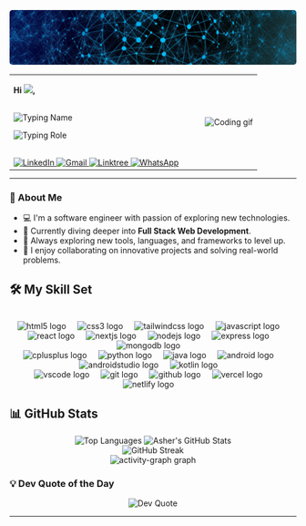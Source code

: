<p align="center">
  <img src="https://raw.githubusercontent.com/asherfraz/asherfraz/master/media/Header.png" alt="Banner" 
  style="border-radius:5px" />
</p>


<table width="100%">
  <tr>
    <td width="70%" valign="center">

<b>Hi <img src="https://media.giphy.com/media/hvRJCLFzcasrR4ia7z/giphy.gif" width="30px">,</b><br><br>

<img src="https://readme-typing-svg.demolab.com?font=Kanit&size=25&duration=5000&pause=60000&color=36BCF7FF&&vCenter=true&lines=I'm++𝕬+𝖘+𝖍+𝖊+𝖗++𝕱+𝖗+𝖆+𝖟" alt="Typing Name"><br>

<img src="https://readme-typing-svg.demolab.com?font=Kanit&size=25&duration=3500&pause=1000&color=36BCF7FF&center=true&vCenter=true&lines=Software+Engineer;Web+Developer;Quick+Learner" alt="Typing Role"><br><br>

<a href="https://linkedin.com/in/asherfraz" target="_blank">
  <img src="https://raw.githubusercontent.com/maurodesouza/profile-readme-generator/master/src/assets/icons/social/linkedin/default.svg" width="35" height="25" alt="LinkedIn" />
</a>
<a href="mailto:asherfraz@gmail.com" target="_blank">
  <img src="https://raw.githubusercontent.com/maurodesouza/profile-readme-generator/master/src/assets/icons/social/gmail/default.svg" width="35" height="25" alt="Gmail" />
</a>
<a href="https://linktr.ee/asherfraz" target="_blank">
  <img src="https://raw.githubusercontent.com/maurodesouza/profile-readme-generator/master/src/assets/icons/social/linktree/default.svg" width="35" height="25" alt="Linktree" />
</a>
<a href="https://wa.me/+923149205220" target="_blank">
  <img src="https://raw.githubusercontent.com/maurodesouza/profile-readme-generator/master/src/assets/icons/social/whatsapp/default.svg" width="35" height="25" alt="WhatsApp" />
</a>

</td>

<td  width="30%" align="right" >
  <img src="https://i.giphy.com/qgQUggAC3Pfv687qPC.webp" width="360px" alt="Coding gif">
</td>
  </tr>
</table>


<!--
<div style="display:flex">
  
  <div style="width:60%;font-size:25px;font-weight:bold;">
  Hi <img src="https://media.giphy.com/media/hvRJCLFzcasrR4ia7z/giphy.gif" width="30px">,<br/>
  <span style="font-weight:bold;"><img src="https://readme-typing-svg.demolab.com?font=Kanit&size=25&duration=5000&pause=60000&color=36BCF7FF&&vCenter=true&lines=I'm  &nbsp;  𝕬 𝖘 𝖍 𝖊 𝖗 &nbsp; 𝕱 𝖗 𝖆 𝖟" alt="Typing SVG">
  </span>
  <br/>
  <a href="https://git.io/typing-svg">
    <img src="https://readme-typing-svg.demolab.com?font=Kanit&size=25&duration=3500&pause=1000&color=36BCF7FF&center=true&vCenter=true&lines=Software+Engineer;Web+Developer;Quick+Learner" alt="Typing SVG">
  </a>
  
  <!-- Visitors Count ->
<img align="left" src="https://profile-counter.glitch.me/asherfraz/count.svg?" width="150px" />
<br/> 

<div align="left" style="display:inline">
  <a href="https://linkedin.com/in/asherfraz" target="_blank">
  <img src="https://raw.githubusercontent.com/maurodesouza/profile-readme-generator/master/src/assets/icons/social/linkedin/default.svg" width="35" height="25" alt="linkedin logo"  />
  </a>
  <a href="mailto:asherfraz@gmail.com" target="_blank">
  <img src="https://raw.githubusercontent.com/maurodesouza/profile-readme-generator/master/src/assets/icons/social/gmail/default.svg" width="35" height="25" alt="gmail logo"  />
  </a>
  <a href="https://linktr.ee/asherfraz" target="_blank">
  <img src="https://raw.githubusercontent.com/maurodesouza/profile-readme-generator/master/src/assets/icons/social/linktree/default.svg" width="35" height="25" alt="linktree logo"  />
  </a>
  <a href="https://wa.me/+923149205220" target="_blank">
  <img src="https://raw.githubusercontent.com/maurodesouza/profile-readme-generator/master/src/assets/icons/social/whatsapp/default.svg" width="35" height="25" alt="whatsapp logo"  />
  </a>
</div>

</div>
<img src="https://i.giphy.com/qgQUggAC3Pfv687qPC.webp" width="260px" alt="Coding gif" style="border-radius:10px;display:40%">

</div>
-->

---

### 👋 About Me
- 💻 I'm a software engineer with passion of exploring new technologies.
- 🚀 Currently diving deeper into **Full Stack Web Development**.
- 🧠 Always exploring new tools, languages, and frameworks to level up.
- 💬 I enjoy collaborating on innovative projects and solving real-world problems.


## 🛠️ My Skill Set

<br clear="both">
<div align="center">
  <img src="https://cdn.jsdelivr.net/gh/devicons/devicon/icons/html5/html5-original.svg" height="40" alt="html5 logo"  />
  <img width="12" />
  <img src="https://cdn.jsdelivr.net/gh/devicons/devicon/icons/css3/css3-original.svg" height="40" alt="css3 logo"  />
  <img width="12" />
  <img src="https://cdn.simpleicons.org/tailwindcss/06B6D4" height="40" alt="tailwindcss logo"  />
  <img width="12" />
  <img src="https://cdn.jsdelivr.net/gh/devicons/devicon/icons/javascript/javascript-original.svg" height="40" alt="javascript logo"  />
  <img width="12" />
  <img src="https://cdn.jsdelivr.net/gh/devicons/devicon/icons/react/react-original.svg" height="40" alt="react logo"  />
  <img width="12" />
  <img src="https://cdn.jsdelivr.net/gh/devicons/devicon/icons/nextjs/nextjs-original.svg" height="40" alt="nextjs logo"  />
  <img width="12" />
  <img src="https://cdn.jsdelivr.net/gh/devicons/devicon/icons/nodejs/nodejs-original.svg" height="40" alt="nodejs logo"  />
  <img width="12" />
  <img src="https://skillicons.dev/icons?i=express" height="40" alt="express logo"  />
  <img width="12" />
  <img src="https://cdn.jsdelivr.net/gh/devicons/devicon/icons/mongodb/mongodb-original.svg" height="40" alt="mongodb logo"  />
  <img width="12" />
  <br/>
  <img src="https://cdn.jsdelivr.net/gh/devicons/devicon/icons/cplusplus/cplusplus-original.svg" height="40" alt="cplusplus logo"  />
  <img width="12" />
  <img src="https://skillicons.dev/icons?i=py" height="40" alt="python logo"  />
  <img width="12" />
  <img src="https://cdn.jsdelivr.net/gh/devicons/devicon/icons/java/java-original.svg" height="40" alt="java logo"  />
  <img width="12" />
  <img src="https://cdn.simpleicons.org/android/3DDC84" height="40" alt="android logo"  />
  <img width="12" />
  <img src="https://cdn.jsdelivr.net/gh/devicons/devicon/icons/androidstudio/androidstudio-original.svg" height="40" alt="androidstudio logo"  />
  <img width="12" />
  <img src="https://cdn.jsdelivr.net/gh/devicons/devicon/icons/kotlin/kotlin-original.svg" height="40" alt="kotlin logo"  />
  <img width="12" />
  <br/>
  <img src="https://cdn.jsdelivr.net/gh/devicons/devicon/icons/vscode/vscode-original.svg" height="40" alt="vscode logo"  />
  <img width="12" />
  <img src="https://cdn.jsdelivr.net/gh/devicons/devicon/icons/git/git-original.svg" height="40" alt="git logo"  />
  <img width="12" />
  <img src="https://skillicons.dev/icons?i=github" height="40" alt="github logo"  />
  <img width="12" />
  <img src="https://skillicons.dev/icons?i=vercel" height="40" alt="vercel logo"  />
  <img width="12" />
  <img src="https://skillicons.dev/icons?i=netlify" height="40" alt="netlify logo"  />
  <img width="12" />
</div>


## 📊 GitHub Stats
<p align="center">
  <img src="https://github-readme-stats.vercel.app/api/top-langs/?username=asherfraz&theme=prussian&hide_border=true&include_all_commits=false&count_private=false&layout=compact" alt="Top Languages" />
  <img src="https://github-readme-stats.vercel.app/api?username=asherfraz&theme=prussian&hide_border=true&include_all_commits=false&count_private=false" alt="Asher's GitHub Stats" />
  <br/>
  <img src="https://nirzak-streak-stats.vercel.app/?user=asherfraz&theme=prussian&hide_border=true" alt="GitHub Streak" />
  <br/>
  <img src="https://github-readme-activity-graph.vercel.app/graph?username=asherfraz&radius=16&theme=react&area=true&order=5" height="300" alt="activity-graph graph"  />
  <br/>
</p>


### 💡 Dev Quote of the Day
<p align="center">
  <img src="https://quotes-github-readme.vercel.app/api?type=horizontal&theme=tokyonight" alt="Dev Quote">
</p>

---

<!-- 
💼 Portfolio: [Visit Portfolio](https://asherfraz.github.io/) -->

